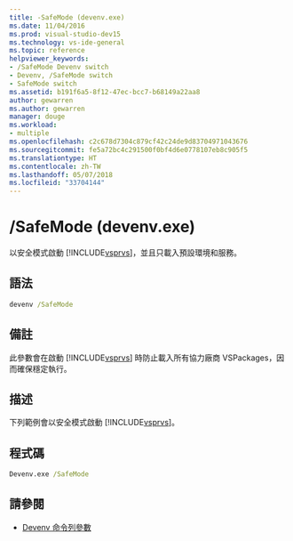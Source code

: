 ```yaml
---
title: -SafeMode (devenv.exe)
ms.date: 11/04/2016
ms.prod: visual-studio-dev15
ms.technology: vs-ide-general
ms.topic: reference
helpviewer_keywords:
- /SafeMode Devenv switch
- Devenv, /SafeMode switch
- SafeMode switch
ms.assetid: b191f6a5-8f12-47ec-bcc7-b68149a22aa8
author: gewarren
ms.author: gewarren
manager: douge
ms.workload:
- multiple
ms.openlocfilehash: c2c678d7304c879cf42c24de9d83704971043676
ms.sourcegitcommit: fe5a72bc4c291500f0bf4d6e0778107eb8c905f5
ms.translationtype: HT
ms.contentlocale: zh-TW
ms.lasthandoff: 05/07/2018
ms.locfileid: "33704144"
---
```

# <a name="safemode-devenvexe"></a>/SafeMode (devenv.exe)
以安全模式啟動 [!INCLUDE[vsprvs](../../code-quality/includes/vsprvs_md.md)]，並且只載入預設環境和服務。

## <a name="syntax"></a>語法

```cmd
devenv /SafeMode
```

## <a name="remarks"></a>備註
 此參數會在啟動 [!INCLUDE[vsprvs](../../code-quality/includes/vsprvs_md.md)] 時防止載入所有協力廠商 VSPackages，因而確保穩定執行。

## <a name="description"></a>描述
 下列範例會以安全模式啟動 [!INCLUDE[vsprvs](../../code-quality/includes/vsprvs_md.md)]。

## <a name="code"></a>程式碼

```cmd
Devenv.exe /SafeMode
```

## <a name="see-also"></a>請參閱

- [Devenv 命令列參數](../../ide/reference/devenv-command-line-switches.md)